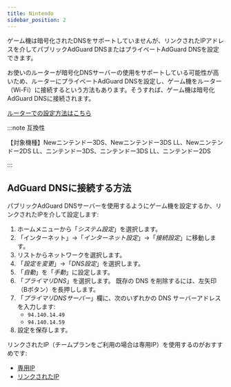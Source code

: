 ```yaml
---
title: Nintendo
sidebar_position: 2
---
```


ゲーム機は暗号化されたDNSをサポートしていませんが、リンクされたIPアドレスを介してパブリックAdGuard DNSまたはプライベートAdGuard DNSを設定できます。

お使いのルーターが暗号化DNSサーバーの使用をサポートしている可能性が高いため、ルーターにプライベートAdGuard DNSを設定し、ゲーム機をルーター（Wi-Fi）に接続するという方法もあります。そうすれば、ゲーム機は暗号化AdGuard DNSに接続されます。

[ルーターでの設定方法はこちら](/private-dns/connect-devices/routers/routers.md)

:::note 互換性

【対象機種】Newニンテンドー3DS、Newニンテンドー3DS LL、Newニンテンドー2DS LL、ニンテンドー3DS、ニンテンドー3DS LL、ニンテンドー2DS

:::

## AdGuard DNSに接続する方法

パブリックAdGuard DNSサーバーを使用するようにゲーム機を設定するか、リンクされたIPを介して設定します:

1. ホームメニューから「_システム設定_」を選択します。
2. 「インターネット」→「_インターネット設定_」→「_接続設定_」に移動します。
3. リストからネットワークを選択します。
4. 「_設定を変更_」→「_DNS設定_」を選択します。
5. 「_自動_」を「_手動_」に設定します。
6. 「_プライマリDNS_」を選択します。 既存の DNS を削除するには、左矢印（Bボタン）を長押しします。
7. 「_プライマリDNSサーバー_」欄に、次のいずれかの DNS サーバーアドレスを入力します:
   - `94.140.14.49`
   - `94.140.14.59`
8. 設定を保存します。

リンクされたIP（チームプランをご利用の場合は専用IP）を使用するのがおすすめです:

- [専用IP](/private-dns/connect-devices/other-options/dedicated-ip.md)
- [リンクされたIP](/private-dns/connect-devices/other-options/linked-ip.md)
